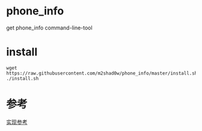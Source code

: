 # phone_info
get phone_info command-line-tool

# install

```
wget https://raw.githubusercontent.com/m2shad0w/phone_info/master/install.sh 
./install.sh
```
# 参考

[实现参考](https://github.com/ls0f/phone/blob/master/phone/phone.py)
